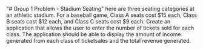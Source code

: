 "# Group 1 Problem - Stadium Seating" 
here are three seating categories at an athletic stadium.
For a baseball game, Class A seats cost $15 each, Class B seats cost $12 each, and Class C seats cost $9 each. 
Create an application that allows the user to enter the number of tickets sold for each class. 
The application should be able to display the amount of income generated from each class of ticketsales and the total revenue generated.

